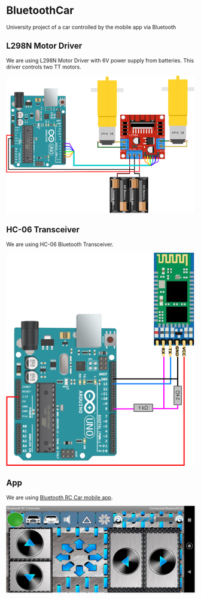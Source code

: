 # BluetoothCar
University project of a car controlled by the mobile app via Bluetooth

## L298N Motor Driver

We are using L298N Motor Driver with 6V power supply from batteries.
This driver controls two TT motors.

![L298N Connection](doc/img/arduino_l298n.png)

## HC-06 Transceiver

We are using HC-06 Bluetooth Transceiver.

![HC-06 Connection](doc/img/arduino_hc06.png)

## App

We are using [Bluetooth RC Car mobile app](https://play.google.com/store/apps/details?id=braulio.calle.bluetoothRCcontroller&hl=pl&gl=US).

![App Preview](doc/img/app.png)
